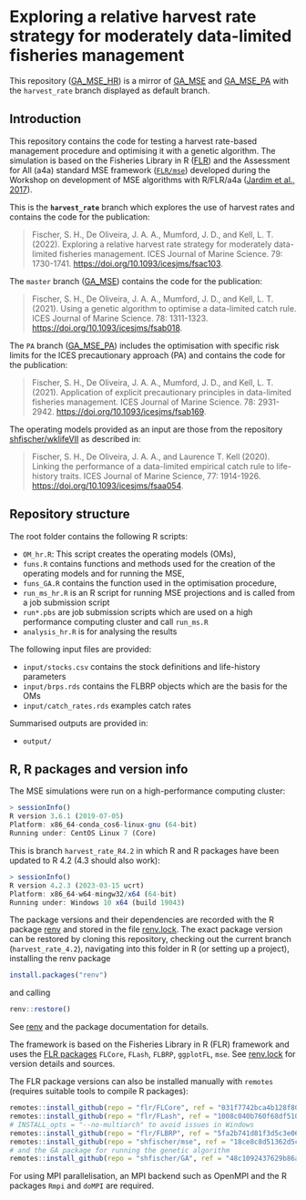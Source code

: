 Exploring a relative harvest rate strategy for moderately data-limited
fisheries management
================

This repository ([GA_MSE_HR](https://github.com/shfischer/GA_MSE_HR)) is
a mirror of [GA_MSE](https://github.com/shfischer/GA_MSE) and
[GA_MSE_PA](https://github.com/shfischer/GA_MSE_PA) with the
`harvest_rate` branch displayed as default branch.

## Introduction

This repository contains the code for testing a harvest rate-based
management procedure and optimising it with a genetic algorithm. The
simulation is based on the Fisheries Library in R
([FLR](http://www.flr-project.org/)) and the Assessment for All (a4a)
standard MSE framework ([`FLR/mse`](github.com/FLR/mse)) developed
during the Workshop on development of MSE algorithms with R/FLR/a4a
([Jardim et al.,
2017](https://ec.europa.eu/jrc/en/publication/assessment-all-initiativea4a-workshop-development-mse-algorithms-rflra4a)).

This is the **`harvest_rate`** branch which explores the use of harvest
rates and contains the code for the publication:

> Fischer, S. H., De Oliveira, J. A. A., Mumford, J. D., and Kell, L. T.
> (2022). Exploring a relative harvest rate strategy for moderately
> data-limited fisheries management. ICES Journal of Marine Science. 79:
> 1730-1741. <https://doi.org/10.1093/icesjms/fsac103>.

The `master` branch ([GA_MSE](https://github.com/shfischer/GA_MSE))
contains the code for the publication:

> Fischer, S. H., De Oliveira, J. A. A., Mumford, J. D., and Kell, L. T.
> (2021). Using a genetic algorithm to optimise a data-limited catch
> rule. ICES Journal of Marine Science. 78: 1311-1323.
> <https://doi.org/10.1093/icesjms/fsab018>.

The `PA` branch ([GA_MSE_PA](https://github.com/shfischer/GA_MSE_PA))
includes the optimisation with specific risk limits for the ICES
precautionary approach (PA) and contains the code for the publication:

> Fischer, S. H., De Oliveira, J. A. A., Mumford, J. D., and Kell, L. T.
> (2021). Application of explicit precautionary principles in
> data-limited fisheries management. ICES Journal of Marine Science. 78:
> 2931-2942. <https://doi.org/10.1093/icesjms/fsab169>.

The operating models provided as an input are those from the repository
[shfischer/wklifeVII](https://github.com/shfischer/wklifeVII) as
described in:

> Fischer, S. H., De Oliveira, J. A. A., and Laurence T. Kell (2020).
> Linking the performance of a data-limited empirical catch rule to
> life-history traits. ICES Journal of Marine Science, 77: 1914-1926.
> <https://doi.org/10.1093/icesjms/fsaa054>.

## Repository structure

The root folder contains the following R scripts:

- `OM_hr.R`: This script creates the operating models (OMs),
- `funs.R` contains functions and methods used for the creation of the
  operating models and for running the MSE,
- `funs_GA.R` contains the function used in the optimisation procedure,
- `run_ms_hr.R` is an R script for running MSE projections and is called
  from a job submission script
- `run*.pbs` are job submission scripts which are used on a high
  performance computing cluster and call `run_ms.R`
- `analysis_hr.R` is for analysing the results

The following input files are provided:

- `input/stocks.csv` contains the stock definitions and life-history
  parameters
- `input/brps.rds` contains the FLBRP objects which are the basis for
  the OMs
- `input/catch_rates.rds` examples catch rates

Summarised outputs are provided in:

- `output/`

## R, R packages and version info

The MSE simulations were run on a high-performance computing cluster:

``` r
> sessionInfo()
R version 3.6.1 (2019-07-05)
Platform: x86_64-conda_cos6-linux-gnu (64-bit)
Running under: CentOS Linux 7 (Core)
```

This is branch `harvest_rate_R4.2` in which R and R packages have been
updated to R 4.2 (4.3 should also work):

``` r
> sessionInfo()
R version 4.2.3 (2023-03-15 ucrt)
Platform: x86_64-w64-mingw32/x64 (64-bit)
Running under: Windows 10 x64 (build 19043)
```

The package versions and their dependencies are recorded with the R
package [renv](https://rstudio.github.io/renv/) and stored in the file
[renv.lock](https://github.com/shfischer/GA_MSE_HR/blob/harvest_rate_R4.2/renv.lock).
The exact package version can be restored by cloning this repository,
checking out the current branch (`harvest_rate_4.2`), navigating into
this folder in R (or setting up a project), installing the renv package

``` r
install.packages("renv")
```

and calling

``` r
renv::restore()
```

See [renv](https://rstudio.github.io/renv/) and the package
documentation for details.

The framework is based on the Fisheries Library in R (FLR) framework and
uses the [FLR packages](https://flr-project.org/) `FLCore`, `FLash`,
`FLBRP`, `ggplotFL`, `mse`. See
[renv.lock](https://github.com/shfischer/GA_MSE_HR/blob/harvest_rate_R4.2/renv.lock)
for version details and sources.

The FLR package versions can also be installed manually with `remotes`
(requires suitable tools to compile R packages):

``` r
remotes::install_github(repo = "flr/FLCore", ref = "031f7742bca4b128f80ee3cc386c21d9c00ddcf7")
remotes::install_github(repo = "flr/FLash", ref = "1008c040b760f68df5101f8aafba28d9e61bba5e", INSTALL_opts = "--no-multiarch")
# INSTALL_opts = "--no-multiarch" to avoid issues in Windows
remotes::install_github(repo = "flr/FLBRP", ref = "5fa2b741d81f3d5c3e06b40cc221c98418d3a3c7", INSTALL_opts = "--no-multiarch")
remotes::install_github(repo = "shfischer/mse", ref = "18ce8c8d51362d5ced27b6c5978912f6da0ab5dc", INSTALL_opts = "--no-multiarch")
# and the GA package for running the genetic algorithm
remotes::install_github(repo = "shfischer/GA", ref = "48c1092437629b86a5310fa2873621621ff0b0e0")
```

For using MPI parallelisation, an MPI backend such as OpenMPI and the R
packages `Rmpi` and `doMPI` are required.
